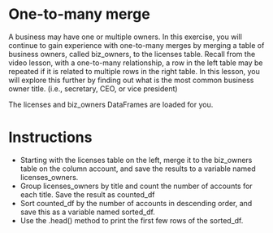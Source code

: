 # One-to-many merge
A business may have one or multiple owners. In this exercise, you will continue to gain experience with one-to-many merges by merging a table of business owners, called biz_owners, to the licenses table. Recall from the video lesson, with a one-to-many relationship, a row in the left table may be repeated if it is related to multiple rows in the right table. In this lesson, you will explore this further by finding out what is the most common business owner title. (i.e., secretary, CEO, or vice president)

The licenses and biz_owners DataFrames are loaded for you.

# Instructions
- Starting with the licenses table on the left, merge it to the biz_owners table on the column account, and save the results to a variable named licenses_owners.
- Group licenses_owners by title and count the number of accounts for each title. Save the result as counted_df
- Sort counted_df by the number of accounts in descending order, and save this as a variable named sorted_df.
- Use the .head() method to print the first few rows of the sorted_df.
